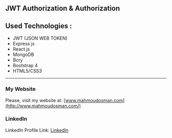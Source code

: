 ## JWT Authorization & Authorization

## Used Technologies :

- JWT (JSON WEB TOKEN)
- Express js
- React js
- MongoDB
- Bcry
- Bootstrap 4
- HTML5/CSS3

---

### My Website

Please, visit my website at:
[www.mahmoudosman.com](http://www.mahmoudosman.com/)

### LinkedIn

LinkedIn Profile Link: [LinkedIn](https://www.linkedin.com/in/mahmoudaoman/)
